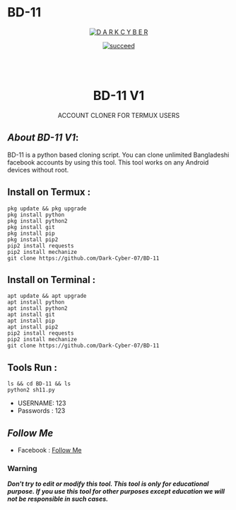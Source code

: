 # BD-11
<p align="center">
<a href="https://github.com/Dark-Cyber-07"><img title="D A R K C Y B E R " src="https://github-readme-stats.vercel.app/api?username=SHANTO&show_icons=true&include_all_commits=true&theme=chartreuse-dark&cache_seconds=3200"></a>
</p>


<p align="center">
<a href="#"><img title="succeed" src="https://img.shields.io/badge/deobfuscating-succeed-green?colorB=%23017e40&style=for-the-badge"></a>
</p>
<br/><br/>

<h1 align="center">BD-11 V1</h1>
<p align="center">      ACCOUNT CLONER FOR TERMUX USERS</p>

## ***About BD-11 V1***:

BD-11 is a python based cloning script. You can clone unlimited Bangladeshi facebook accounts by using this tool. This tool works on any Android devices without root.

## Install on Termux :
```
pkg update && pkg upgrade
pkg install python
pkg install python2
pkg install git
pkg install pip
pkg install pip2
pip2 install requests
pip2 install mechanize
git clone https://github.com/Dark-Cyber-07/BD-11
```
## Install on Terminal :
```
apt update && apt upgrade
apt install python
apt install python2
apt install git
apt install pip
apt install pip2
pip2 install requests
pip2 install mechanize
git clone https://github.com/Dark-Cyber-07/BD-11
```

## Tools Run :
```
ls && cd BD-11 && ls
python2 sh11.py 
```

*   USERNAME: 123
*   Passwords : 123


## ***Follow Me***

* Facebook  : [Follow Me](https://www.facebook.com/sorif09)

### Warning

***Don't try to edit or modify this tool. This tool is only for educational purpose. If you use this tool for other purposes except education we will not be responsible in such cases.***
